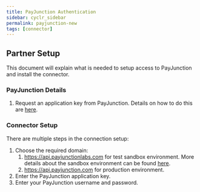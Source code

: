 ```yaml
---
title: PayJunction Authentication
sidebar: cyclr_sidebar
permalink: payjunction-new
tags: [connector]
---
```


## Partner Setup ##

This document will explain what is needed to setup access to PayJunction and install the connector.

### PayJunction Details ###

1. Request an application key from PayJunction. Details on how to do this are [here](https://developer.payjunction.com/hc/en-us/articles/216477387-Application-Keys).

### Connector Setup ###
There are multiple steps in the connection setup:
1. Choose the required domain:
    1. https://api.payjunctionlabs.com for test sandbox environment. More details about the sandbox environment can be found [here](https://developer.payjunction.com/hc/en-us/articles/216477397-Development-Sandbox).
    2. https://api.payjunction.com for production environment.
2. Enter the PayJunction application key.
3. Enter your PayJunction username and password. 
